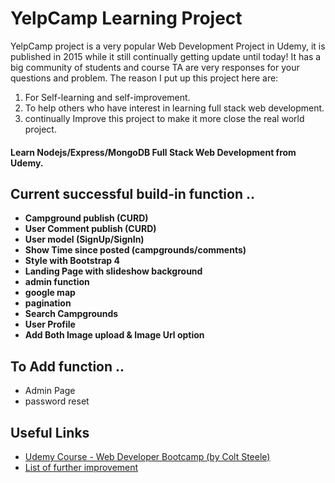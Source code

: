 
# YelpCamp Learning Project

YelpCamp project is a very popular Web Development Project in Udemy, it is published in 2015 while it still continually getting update until today!
It has a big community of students and course TA are very responses for your questions and problem.
The reason I put up this project here are:
1. For Self-learning and self-improvement.
2. To help others who have interest in learning full stack web development.
3. continually Improve this project to make it more close the real world project.


#### Learn Nodejs/Express/MongoDB Full Stack Web Development from Udemy.

## Current successful build-in function ..
- **Campground publish (CURD)**
- **User Comment publish (CURD)**
- **User model (SignUp/SignIn)**
- **Show Time since posted (campgrounds/comments)**
- **Style with Bootstrap 4**
- **Landing Page with slideshow background**
- **admin function**
- **google map**
- **pagination**
- **Search Campgrounds**
- **User Profile**
- **Add Both Image upload & Image Url option**


## To Add function ..
- Admin Page
- password reset




## Useful Links

- [Udemy Course - Web Developer Bootcamp (by Colt Steele)](https://www.udemy.com/the-web-developer-bootcamp/learn/v4/overview)
- [List of further improvement](https://www.udemy.com/the-web-developer-bootcamp/learn/v4/t/lecture/6754188?start=0)
